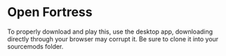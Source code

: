 # Open Fortress
To properly download and play this, use the desktop app, downloading directly through your browser may corrupt it.
Be sure to clone it into your sourcemods folder.
